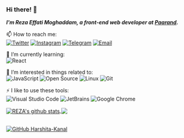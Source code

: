 	
### Hi there! 👋
*__I'm Reza Effati Moghaddam, a front-end web developer at [Paarand](https://paarandprocess.com/).__*

📫 How to reach me:<br>
[![Twitter](https://img.shields.io/badge/-Twitter-ffc700?style=flat-square&logo=Twitter&logoColor=444)](https://twitter.com/effati78)
[![Instagram](https://img.shields.io/badge/-Instagram-ffc700?style=flat-square&logo=Instagram&logoColor=444)](https://Instagram.com/effati78)
[![Telegram](https://img.shields.io/badge/-Telegram-ffc700?style=flat-square&logo=Telegram&logoColor=444)](https://t.me/effati78)
[![Email](https://img.shields.io/badge/-Email-ffc700?style=flat-square&logo=Gmail&logoColor=444)](mailto:effati78@pm.me)


🌱 I’m currently learning:<br>
![React](https://img.shields.io/badge/-React-61dafb?style=flat-square&logo=React&logoColor=20232a)


🎉 I’m interested in things related to:<br>
![JavaScript](https://img.shields.io/badge/-JavaScript-34495e?style=flat-square&logo=javascript&logoColor=fff)
![Open Source](https://img.shields.io/badge/-Open%20Source-34495e?style=flat-square&logo=Open%20Source%20Initiative&logoColor=fff)
![Linux](https://img.shields.io/badge/-Linux-34495e?style=flat-square&logo=Linux&logoColor=fff)
![Git](https://img.shields.io/badge/-Git-34495e?style=flat-square&logo=Git&logoColor=fff)

⚡ I like to use these  tools:<br>
![Visual Studio Code](https://img.shields.io/badge/-Visual%20Studio%20Code-34495e?style=flat-square&logo=Visual%20Studio%20Code&logoColor=fff)
![JetBrains](https://img.shields.io/badge/-JetBrains-34495e?style=flat-square&logo=JetBrains&logoColor=fff)
![Google Chrome](https://img.shields.io/badge/-Google%20Chrome-34495e?style=flat-square&logo=Google%20Chrome&logoColor=fff)

<a href="https://github.com/effati78">
  <img align="center" src="https://github-readme-stats.anuraghazra1.vercel.app/api?username=effati78&count_private=true&hide=issues&show_icons=true&include_all_commits=true&theme=gruvbox" alt="REZA's github stats" />
</a>
<a href="https://github.com/effati78">
  <img align="center" src="https://github-readme-stats.anuraghazra1.vercel.app/api/top-langs/?username=effati78&layout=compact&theme=gruvbox" />
</a>

<br />
<br />

[![GitHub Harshita-Kanal](https://img.shields.io/github/followers/effati78?label=follow&style=social)](https://github.com/effati78)
